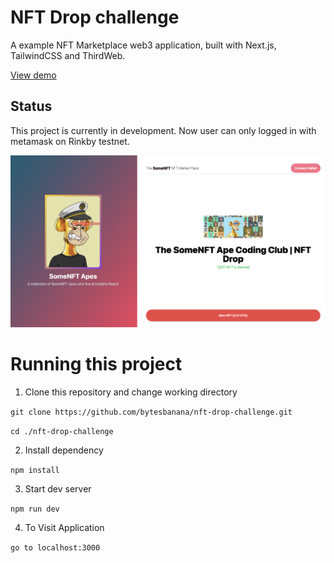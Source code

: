 # NFT Drop challenge

A example NFT Marketplace web3 application, built with Next.js, TailwindCSS and ThirdWeb.

[View demo](https://nft-drop-challenge-rho.vercel.app/)

## Status
This project is currently in development. 
Now user can only logged in with metamask on Rinkby testnet.

![Screen Capture](https://raw.githubusercontent.com/bytesbanana/nft-drop-challenge/main/screen-capture.png)

# Running this project
1. Clone this repository and change working directory

``git clone https://github.com/bytesbanana/nft-drop-challenge.git``

``cd ./nft-drop-challenge``

2. Install dependency

``npm install``

3. Start dev server

``npm run dev``

4. To Visit Application

`go to localhost:3000`
